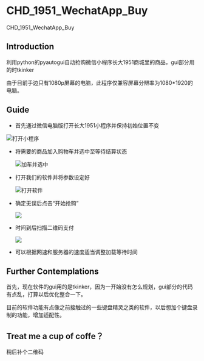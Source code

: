 # CHD_1951_WechatApp_Buy

[中文]: ./README.md


CHD_1951_WechatApp_Buy

## Introduction

利用python的pyautogui自动抢购微信小程序长大1951商城里的商品，gui部分用的时tkinker

由于目前手边只有1080p屏幕的电脑，此程序仅兼容屏幕分辨率为1080*1920的电脑。

## Guide

- 首先通过微信电脑版打开长大1951小程序并保持初始位置不变

![打开小程序](C:\Users\zys\Desktop\programming\automation\CHD_1951_WechatApp_get\src\001.jpg)

- 将需要的商品加入购物车并选中至等待结算状态

  ![加车并选中](C:\Users\zys\Desktop\programming\automation\CHD_1951_WechatApp_get\src\002.jpg)

- 打开我们的软件并将参数设定好

  ![打开软件](C:\Users\zys\Desktop\programming\automation\CHD_1951_WechatApp_get\src\003.jpg)

- 确定无误后点击“开始抢购”

  ![](C:\Users\zys\Desktop\programming\automation\CHD_1951_WechatApp_get\src\004.jpg)

- 时间到后扫描二维码支付

  ![](C:\Users\zys\Desktop\programming\automation\CHD_1951_WechatApp_get\src\005.jpg)

- 可以根据网速和服务器的速度适当调整加载等待时间

## Further Contemplations

首先，现在软件的gui用的是tkinker，因为一开始没有怎么规划，gui部分的代码有点乱，打算以后优化整合一下。

目前的软件功能有点像之前接触过的一些键盘精灵之类的软件，以后想加个键盘录制的功能，增加适配性。

## Treat me a cup of coffe？

稍后补个二维码